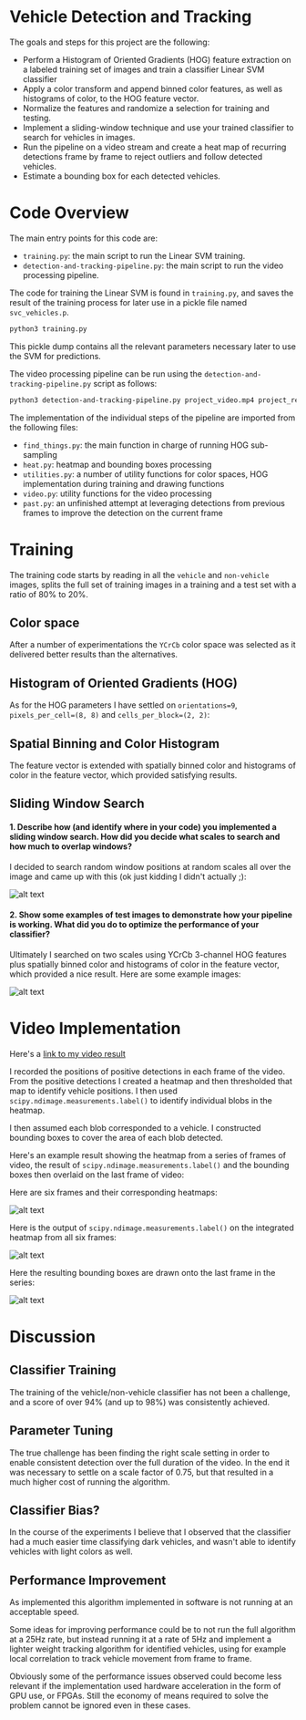 # Vehicle Detection and Tracking

The goals and steps for this project are the following:

* Perform a Histogram of Oriented Gradients (HOG) feature extraction on
  a labeled training set of images and train a classifier Linear SVM classifier
* Apply a color transform and append binned color features, as well as
  histograms of color, to the HOG feature vector. 
* Normalize the features and randomize a selection for training and testing.
* Implement a sliding-window technique and use your trained classifier to
  search for vehicles in images.
* Run the pipeline on a video stream and create a heat map of recurring
  detections frame by frame to reject outliers and follow detected vehicles.
* Estimate a bounding box for each detected vehicles.

[//]: # (Image References)
[image1]: ./examples/car_not_car.png
[image2]: ./examples/HOG_example.jpg
[image3]: ./examples/sliding_windows.jpg
[image4]: ./examples/sliding_window.jpg
[image5]: ./examples/bboxes_and_heat.png
[image6]: ./examples/labels_map.png
[image7]: ./examples/output_bboxes.png
[video1]: ./project_video.mp4

# Code Overview

The main entry points for this code are:

* `training.py`: the main script to run the Linear SVM training.
* `detection-and-tracking-pipeline.py`: the main script to run the video processing pipeline.

The code for training the Linear SVM is found in `training.py`, and saves the result of the
training process for later use in a pickle file named `svc_vehicles.p`.

```sh
python3 training.py
```

This pickle dump contains all the relevant parameters necessary later to use the SVM for
predictions.

The video processing pipeline can be run using the `detection-and-tracking-pipeline.py`
script as follows:

```sh
python3 detection-and-tracking-pipeline.py project_video.mp4 project_result.mp4
```

The implementation of the individual steps of the pipeline are imported from the following files:

* `find_things.py`: the main function in charge of running HOG sub-sampling
* `heat.py`: heatmap and bounding boxes processing
* `utilities.py`: a number of utility functions for color spaces, HOG implementation during training
  and drawing functions
* `video.py`: utility functions for the video processing
* `past.py`: an unfinished attempt at leveraging detections from previous frames to improve
  the detection on the current frame

# Training

The training code starts by reading in all the `vehicle` and `non-vehicle` images, splits the
full set of training images in a training and a test set with a ratio of 80% to 20%.

## Color space

After a number of experimentations the `YCrCb` color space was selected as it delivered better
results than the alternatives.

## Histogram of Oriented Gradients (HOG)

As for the HOG parameters I have settled on `orientations=9`, `pixels_per_cell=(8, 8)` and `cells_per_block=(2, 2)`:

## Spatial Binning and Color Histogram

The feature vector is extended with spatially binned color and histograms of color in the
feature vector, which provided satisfying results.


## Sliding Window Search

#### 1. Describe how (and identify where in your code) you implemented a sliding window search.  How did you decide what scales to search and how much to overlap windows?

I decided to search random window positions at random scales all over the image and came up with this (ok just kidding I didn't actually ;):

![alt text][image3]

#### 2. Show some examples of test images to demonstrate how your pipeline is working.  What did you do to optimize the performance of your classifier?

Ultimately I searched on two scales using YCrCb 3-channel HOG features plus spatially binned color and histograms of color in the feature vector, which provided a nice result.  Here are some example images:

![alt text][image4]

# Video Implementation

Here's a [link to my video result](./project_result.mp4)


I recorded the positions of positive detections in each frame of the video.
From the positive detections I created a heatmap and then thresholded that
map to identify vehicle positions.  I then used `scipy.ndimage.measurements.label()`
to identify individual blobs in the heatmap.

I then assumed each blob corresponded to a vehicle.  I constructed bounding
boxes to cover the area of each blob detected.  

Here's an example result showing the heatmap from a series of frames of video,
the result of `scipy.ndimage.measurements.label()` and the bounding boxes then
overlaid on the last frame of video:

Here are six frames and their corresponding heatmaps:

![alt text][image5]

Here is the output of `scipy.ndimage.measurements.label()` on the integrated heatmap from all six frames:

![alt text][image6]

Here the resulting bounding boxes are drawn onto the last frame in the series:

![alt text][image7]


# Discussion

## Classifier Training

The training of the vehicle/non-vehicle classifier has not been a challenge, and a
score of over 94% (and up to 98%) was consistently achieved.

## Parameter Tuning

The true challenge has been finding the right scale setting in order to enable
consistent detection over the full duration of the video. In the end it was necessary
to settle on a scale factor of 0.75, but that resulted in a much higher cost
of running the algorithm.

## Classifier Bias?

In the course of the experiments I believe that I observed that the classifier had
a much easier time classifying dark vehicles, and wasn't able to identify vehicles
with light colors as well.

## Performance Improvement

As implemented this algorithm implemented in software is not running at an acceptable
speed.

Some ideas for improving performance could be to not run the full algorithm at a 25Hz
rate, but instead running it at a rate of 5Hz and implement a lighter weight tracking
algorithm for identified vehicles, using for example local correlation to track
vehicle movement from frame to frame.

Obviously some of the performance issues observed could become less relevant if the
implementation used hardware acceleration in the form of GPU use, or FPGAs. Still the
economy of means required to solve the problem cannot be ignored even in these cases.

